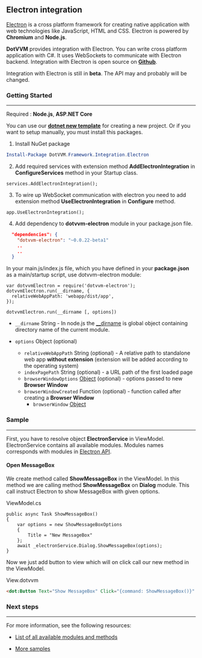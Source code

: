 ## Electron integration
[Electron](https://electron.atom.io/) is a cross platform framework for creating native application with web technologies like JavaScript, HTML and CSS. Electron is powered by **Chromium** and **Node.js**.

**DotVVM** provides integration with Electron. You can write cross platform application with C#. It uses WebSockets to communicate with Electron backend.
Integration with Electron is open source on **[Github](https://github.com/riganti/dotvvm-electron)**.

Integration with Electron is still in **beta**. The API may and probably will be changed.
### Getting Started
___

Required : **Node.js**, **ASP<nolink>.NET Core**

You can use our [**dotnet new template**](https://github.com/riganti/dotvvm-electron/tree/master/_template) for creating a new project.
Or if  you want to setup manually, you must install this packages.
1. Install NuGet package
```POWERSHELL
Install-Package DotVVM.Framework.Integration.Electron
```

2. Add required services with extension method **AddElectronIntegration** in **ConfigureServices** method in your Startup class.
```CSHARP
services.AddElectronIntegration();
```

3. To wire up WebSocket communication with electron you need to add extension method **UseElectronIntegration** in **Configure** method.
```CSHARP
app.UseElectronIntegration();
```

4. Add dependency to **dotvvm-electron** module in your package.json file.
```JSON
  "dependencies": {
    "dotvvm-electron": "~0.0.22-beta1"
    ..
    ..
  }
  ```

  In your main.js/index.js file, which you have defined in your **package.json** as a main/startup script, use dotvvm-electron module:
  ```JS
var dotvvmElectron = require('dotvvm-electron'); 
dotvvmElectron.run(__dirname, {
    relativeWebAppPath: 'webapp/dist/app',
});
  ```

  ```dotvvmElectron.run(__dirname [, options])```

+ ```__dirname``` String - In node.js the [__dirname](https://nodejs.org/docs/latest/api/modules.html#modules_dirname) is global object containing directory name of the current module.

+ ```options``` Object (optional)
  
  * ```relativeWebAppPath``` String (optional) - A relative path to standalone web app **without extension** (extension will be added according to the operating system)
  * ```indexPagePath``` String (optional) - a URL path of the first loaded page
  * ```browserWindowOptions``` [Object](https://electron.atom.io/docs/api/browser-window/#new-browserwindowoptions) (optional) - options passed to new **Browser Window**
  * ```browserWindowCreated``` Function (optional) - function called after creating a **Browser Window**
    * ```browserWindow``` [Object](https://electron.atom.io/docs/api/browser-window/)
  

### Sample
___

First, you have to resolve object **ElectronService** in ViewModel. ElectronService contains all available modules. Modules names corresponds with modules in [Electron API](https://electron.atom.io/docs/api/).

#### Open MessageBox

We create method called **ShowMessageBox** in the ViewModel. In this method we are calling method **ShowMessageBox** on **Dialog** module. This call instruct Electron to show MessageBox with given options. 

ViewModel.cs
```CSHARP
public async Task ShowMessageBox()
{
    var options = new ShowMessageBoxOptions
    {
        Title = "New MessageBox"
    };
    await _electronService.Dialog.ShowMessageBox(options);
}
```

Now we just add button to view which will on click call our new method in the ViewModel. 

View.dotvvm
```HTML
<dot:Button Text="Show MessageBox" Click="{command: ShowMessageBox()}" />
```


### Next steps
___

For more information, see the following resources:
+ [List of all available modules and methods](https://github.com/riganti/dotvvm-electron)

+ [More samples](https://github.com/riganti/dotvvm-electron)
